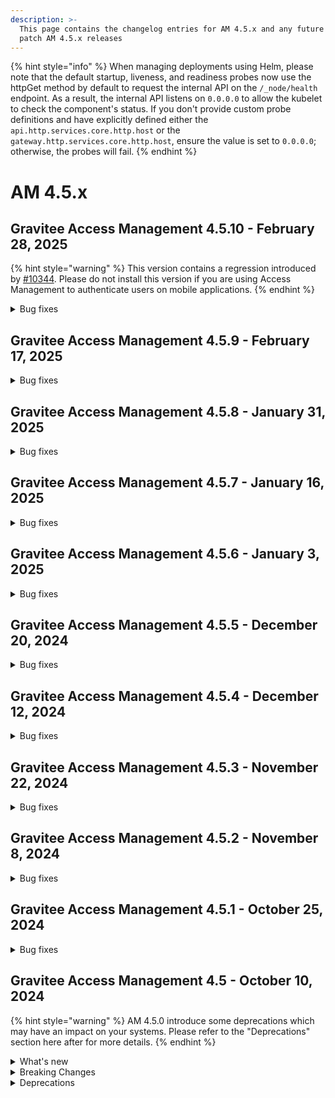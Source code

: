 ```yaml
---
description: >-
  This page contains the changelog entries for AM 4.5.x and any future minor or
  patch AM 4.5.x releases
---
```


{% hint style="info" %}
When managing deployments using Helm, please note that the default startup, liveness, and readiness probes now use the httpGet method by default to request the internal API on the `/_node/health` endpoint. As a result, the internal API listens on `0.0.0.0` to allow the kubelet to check the component's status. If you don't provide custom probe definitions and have explicitly defined either the `api.http.services.core.http.host` or the `gateway.http.services.core.http.host`, ensure the value is set to `0.0.0.0`; otherwise, the probes will fail.
{% endhint %}

# AM 4.5.x

## Gravitee Access Management 4.5.10 - February 28, 2025

{% hint style="warning" %}
This version contains a regression introduced by [#10344](https://github.com/gravitee-io/issues/issues/10344).
Please do not install this version if you are using Access Management to authenticate users on mobile applications.
{% endhint %}

<details>

<summary>Bug fixes</summary>

**Gateway**

* Redirect URL not whitelisted [#10344](https://github.com/gravitee-io/issues/issues/10344)
* Improve memory usage of Gateway [#10366](https://github.com/gravitee-io/issues/issues/10366)
* Close all LifeCycleService when domain is undeployed [#10367](https://github.com/gravitee-io/issues/issues/10367)

**Management API**

* Remove default baseURL for loadPreAuthUserResource in HttpIdentityProvider [#10361](https://github.com/gravitee-io/issues/issues/10361)



**Other**

* Error with MFA (/resetPassword page) [#10341](https://github.com/gravitee-io/issues/issues/10341)
* [AM][4.4.11] French language in email not working  [#10349](https://github.com/gravitee-io/issues/issues/10349)
* Lors d'une redemande d'OPT, même OTP [#10374](https://github.com/gravitee-io/issues/issues/10374)

</details>


## Gravitee Access Management 4.5.9 - February 17, 2025

<details>

<summary>Bug fixes</summary>

**Gateway**

* Update AM documentation and OpenAPI spec [#10299](https://github.com/gravitee-io/issues/issues/10299)
* [CIBA] Http Authentication Device Notifier hide some scope [#10309](https://github.com/gravitee-io/issues/issues/10309)
* No logs from InvalidGrantException in the Audits in the UI [#10313](https://github.com/gravitee-io/issues/issues/10313)
* No logs from InvalidGrantException in the Audits in the UI [#10314](https://github.com/gravitee-io/issues/issues/10314)
* Error with MFA (Stuck in a Loop) [#10317](https://github.com/gravitee-io/issues/issues/10317)





**Other**

* Fetch-groups does not work. [#10331](https://github.com/gravitee-io/issues/issues/10331)

</details>


## Gravitee Access Management 4.5.8 - January 31, 2025

<details>

<summary>Bug fixes</summary>

**Gateway**

* GIS reference not removed from session with prompt=login [#10292](https://github.com/gravitee-io/issues/issues/10292)





**Other**

* Double quote prevent HTTP Provider to authenticate [#10277](https://github.com/gravitee-io/issues/issues/10277)

</details>


## Gravitee Access Management 4.5.7 - January 16, 2025

<details>

<summary>Bug fixes</summary>

**Gateway**

* Access token is generated from refresh token of deactivated user [#10258](https://github.com/gravitee-io/issues/issues/10258)



**Console**

* Bug Affichage : Administrative Roles box list illisible.  [#10256](https://github.com/gravitee-io/issues/issues/10256)
* Memory user provider in fresh install has no permissions/roles [#10257](https://github.com/gravitee-io/issues/issues/10257)
* Audit log details differ between roles [#10266](https://github.com/gravitee-io/issues/issues/10266)

**Other**

* Unable to update any reporters on domain and organisation level [#10259](https://github.com/gravitee-io/issues/issues/10259)

</details>


## Gravitee Access Management 4.5.6 - January 3, 2025

<details>

<summary>Bug fixes</summary>





**Console**

* Can't configure new SSO IDP or modify existing one [#10251](https://github.com/gravitee-io/issues/issues/10251)

**Other**

* Unable to get a token using LDAP IDP [#10250](https://github.com/gravitee-io/issues/issues/10250)

</details>


## Gravitee Access Management 4.5.5 - December 20, 2024

<details>

<summary>Bug fixes</summary>







**Other**

* Certificates description on the right of the page refers to identity providers [#10201](https://github.com/gravitee-io/issues/issues/10201)
* Resize the client field for OAut2 scope repository record [#10239](https://github.com/gravitee-io/issues/issues/10239)

</details>


## Gravitee Access Management 4.5.4 - December 12, 2024

<details>

<summary>Bug fixes</summary>

**Gateway**

* SMSFactorProvider - Invalid phone number [#10193](https://github.com/gravitee-io/issues/issues/10193)
* [4.5.1] Scope OpenID on client crendential and JWT bearer [#10196](https://github.com/gravitee-io/issues/issues/10196)


**Console**

* Able to create Kafka reporter without Bootstrap server and Topic [#10156](https://github.com/gravitee-io/issues/issues/10156)

**Other**

* SlowQuery (asSorted) + Index non utilisé [#10194](https://github.com/gravitee-io/issues/issues/10194)

</details>


## Gravitee Access Management 4.5.3 - November 22, 2024

<details>

<summary>Bug fixes</summary>

**Gateway**

* Users are returned randomly via SCIM [#10147](https://github.com/gravitee-io/issues/issues/10147)





**Other**

* [Helm Chart] Upgrader job can't be deployed [#10154](https://github.com/gravitee-io/issues/issues/10154)
* Improve WebAuthn Credential search indexes [#10165](https://github.com/gravitee-io/issues/issues/10165)

</details>


## Gravitee Access Management 4.5.2 - November 8, 2024

<details>

<summary>Bug fixes</summary>



**Management API**

* Target not displaying on audit log for delete events [#10069](https://github.com/gravitee-io/issues/issues/10069)
* Able to create a admin service user via the create domain user endpoint [#10127](https://github.com/gravitee-io/issues/issues/10127)
* System reporter can be deleted via API [#10155](https://github.com/gravitee-io/issues/issues/10155)



**Other**

* JDBC - Device identifier errors - management, gateway and UI [#10139](https://github.com/gravitee-io/issues/issues/10139)
* BadSqlGrammarException after 4.5.0 Upgrade [#10148](https://github.com/gravitee-io/issues/issues/10148)

</details>


## Gravitee Access Management 4.5.1 - October 25, 2024

<details>

<summary>Bug fixes</summary>

**Gateway**

* AM Refresh token active set to false [#10065](https://github.com/gravitee-io/issues/issues/10065)
* The "path" parameter for SCIM patch requests does not function as expected [#10073](https://github.com/gravitee-io/issues/issues/10073)
* why does "Skip MFA enrollment" also skips MFA validation on login [#10086](https://github.com/gravitee-io/issues/issues/10086)
* Password rules not displayed in the registration confirmation webpage [#10089](https://github.com/gravitee-io/issues/issues/10089)

**Other**

* /sendChallenge returns status code 0 [#10097](https://github.com/gravitee-io/issues/issues/10097)
* Original access token out of an OpenID federation is not able to be used for the mapping into the ID token going back to the application [#10104](https://github.com/gravitee-io/issues/issues/10104)
* Gravitee AM SAML not working [#10106](https://github.com/gravitee-io/issues/issues/10106)
* Error message on IP filtering policy always returns remote address [#10108](https://github.com/gravitee-io/issues/issues/10108)

</details>

## Gravitee Access Management 4.5 - October 10, 2024

{% hint style="warning" %}
AM 4.5.0 introduce some deprecations which may have an impact on your systems. Please refer to the "Deprecations" section here after for more details.
{% endhint %}

<details>

<summary>What's new</summary>

### Repositories

A new repository scope named `gateway` has been introduced in AM 4.5.0.

### Token generation

For all domains created from AM 4.5.0 the `sub` claim will not represent the user internalID as it was the case previously.

### AWS Certificate plugin

An AWS certificate plugin is now available as EE feature. Thanks to this plugin you can load certificate provided by AWS Secret Manager.

### Reporters

Reporters have been improved in this new version of Access Management:

* additional reporters can be configured as "global" in order to collect audits events coming from all the domains linked to this organization.
* Events for domain creation and domain deletion are now published in the organization reporters.
* The kafka reporter has been improved to manage Schema Registry

### OpenID

We improved the OAuth2 / OpenID specification more strictly regarding the usage of the response\_mode paramet

### Group mapper

Identity Providers now provide a [Group Mapper](../../guides/identity-providers/user-and-role-mapping.md) section.

### Cache Layer

A cache layer has been introduce to limit the Database access during the user authentication flow.

### Upgrader framework

AM now provide the same upgrader framework as APIM meaning that from 4.5.0, no manual scripts need to be executed before an upgrade.
When AM is deployed on kuberneetes using Helm, the value `api.upgrader` needs to be set to `true` so before starting the Management API or the Gateway the helm chart will deploy a job to execute the upgraders. 

</details>

<details>

<summary>Breaking Changes</summary>

### Redirect Uris

On application creation or update `redirect_uris` is now required for application with type WEB, NATIVE or SPA.

### Token generation

For all domains created from AM 4.5.0 the `sub` claim will not represent the user internalID as it was the case previously. The `sub` value is now an opaque value computed based on the user externalId and the identity provider identifier. Even if this value is opaque, it will remain the same for a given user across multiple token generations as per the requirement of the OIDC specification.

<mark style="color:red;">**NOTE:**</mark> For all domains created in previous version, the sub claim remains the user internalId.

### Repositories

A new repository scope named `gateway` has been introduced in AM 4.5.0.

The new gateway scope will manage entities which was previously managed by the `oauth2` scope and the `management` scope:

* ScopeApproval
* AuthenticationFlowContext
* LoginAttempts
* RateLimit
* VerifyAttempt

If you managed to define two differente databases for the `management` and the `oauth2` scopes, please configure the `gateway` scope to target the same database as the `oauth2` scope as ScopeApproval are now managed by the `gateway` scope. If you want to dedicate a database for the gateway scope you will have to migrate the scope\_approvals collection to the new database.

Previously, all the settings related to the repositories where define at the root level of the `gravitee.yaml` with the scope name as section name

{% code lineNumbers="true" %}
```yaml
management:
  type: mongodb
  mongodb: 
    uri: ...
    
oauth2:
  type: mongodb
  mongodb: 
    uri: ...
```
{% endcode %}

Starting from 4.5.0, a `repositories` section has been introduce to easily identify the settings related to the repository layer.

<pre class="language-yaml" data-line-numbers><code class="lang-yaml"><strong>repositories:
</strong><strong>  management:
</strong><strong>    type: mongodb
</strong>    mongodb: 
      uri: ...
    
  oauth2:
    type: mongodb
    mongodb: 
      uri: ...
  
  gateway:
    type: mongodb
    mongodb: 
      uri: ...
</code></pre>

If you were using environment variable to provide database settings remember to:

* adapt the variable name to include the "repositories" keyword, for example:\
  `GRAVITEE_MANAGEMENT_TYPE=... => GRAVITEE_REPOSITORIES_MANAGEMENT_TYPE=...`
* add the settings for the gateway scope\
  `GRAVITEE_GATEWAY_TYPE=... => GRAVITEE_REPOSITORIES_GATEWAY_TYPE=...`

</details>

<details>

<summary>Deprecations</summary>

### Audits

For kafka and File reporters, the `status` attibute has been deprecated for removal. The recommanded way to get access to the status is now the `outcome` structure which contains the `status` and a `message` fields. If you are using one of these reporter, please update your consumer to rely on the outcome structure

</details>
